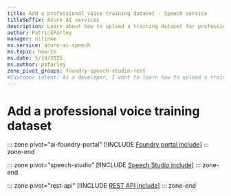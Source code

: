 ```yaml
---
title: Add a professional voice training dataset - Speech service
titleSuffix: Azure AI services
description: Learn about how to upload a training dataset for professional voice. 
author: PatrickFarley
manager: nitinme
ms.service: azure-ai-speech
ms.topic: how-to
ms.date: 5/19/2025
ms.author: pafarley
zone_pivot_groups: foundry-speech-studio-rest
#Customer intent: As a developer, I want to learn how to upload a training dataset for professional voice.
---
```


# Add a professional voice training dataset

::: zone pivot="ai-foundry-portal"
[!INCLUDE [Foundry portal include](./includes/how-to/professional-voice/create-training-set/ai-foundry.md)]
::: zone-end

::: zone pivot="speech-studio"
[!INCLUDE [Speech Studio include](./includes/how-to/professional-voice/create-training-set/speech-studio.md)]
::: zone-end

::: zone pivot="rest-api"
[!INCLUDE [REST API include](./includes/how-to/professional-voice/create-training-set/rest.md)]
::: zone-end

